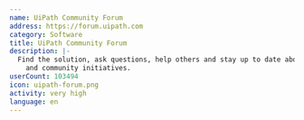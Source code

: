 ```yaml
---
name: UiPath Community Forum
address: https://forum.uipath.com
category: Software
title: UiPath Community Forum
description: |-
  Find the solution, ask questions, help others and stay up to date about our products
    and community initiatives.
userCount: 103494
icon: uipath-forum.png
activity: very high
language: en
---
```

